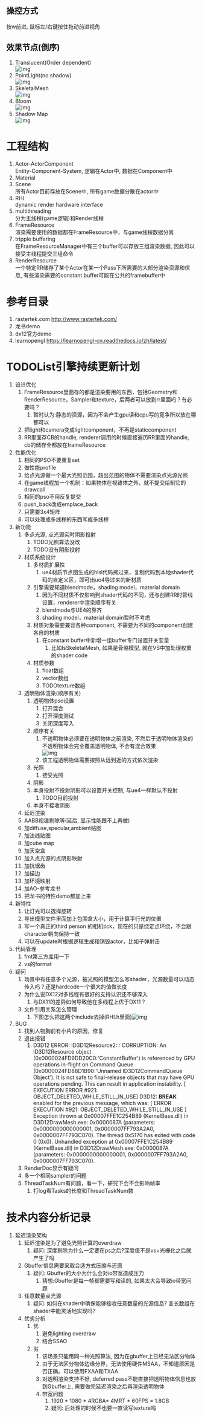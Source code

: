 ## 操控方式
按w前进, 鼠标左/右键按住拖动前进视角
## 效果节点(倒序)
1. Translucent(Order dependent)  
![img](README_img/Translucent.png)
2. PointLight(no shadow)  
![img](README_img/PointLight.png)
2. SkeletalMesh  
![img](README_img/SkeletalMesh2.png)
2. Bloom  
![img](README_img/Bloom.png)
3. Shadow Map  
![img](README_img/ShadowMap2.png)

# 工程结构
1. Actor-ActorComponent  
   Entity-Component-System, 逻辑在Actor中, 数据在Component中
2. Material  
3. Scene  
   所有Actor目前存放在Scene中, 所有game数据分散在actor中
4. RHI  
   dynamic render hardware interface
5. multithreading  
   分为主线程(game逻辑)和Render线程
6. FrameResource  
   渲染需要使用的数据都在FrameResource中，与game线程数据分离
7. tripple buffering  
   在FrameResourceManager中有三个buffer可以存放三组渲染数据, 因此可以接受主线程提交三组命令
8. RenderResource  
   一个特定RR储存了某个Actor在某一个Pass下所需要的大部分渲染资源和信息, 有些渲染需要的constant buffer可能在公共的framebuffer中

# 参考目录
1. rastertek.com
   http://www.rastertek.com/
2. 龙书demo
3. dx12官方demo
4. learnopengl
   https://learnopengl-cn.readthedocs.io/zh/latest/

# TODOList引擎持续更新计划
1. 设计优化
    1.  FrameResource里面存的都是渲染要用的东西，包括Geometry和RenderResource，Sampler和texture，后两者可以放到rr里面吗？有必要吗？
        1.  暂时认为:静态的资源，因为不会产生gpu读和cpu写的竞争所以放在哪都可以
    2.  把light和camera变成lightcomponent，不再是staticcomponent
    3.  RR里面存CB的handle, renderer调用的时候直接遍历RR里面的handle, cb的储存全都放在frameResource
2.  性能优化
    1.  相同的PSO不要重复set
    2.  做性能profile
    3.  给点光源做一个最大光照范围，超出范围的物体不需要渲染点光源光照
    4.  在game线程加一个机制：如果物体在视锥体之外，就不提交绘制它的drawcall
    5.  相同的pso不用反复提交
    6.  push_back改成emplace_back
    7.  只需要3x4矩阵
    8.  可以处理成多线程的东西写成多线程
3. 新功能
   1. 多点光源, 点光源实时阴影投射
      1. TODO光照算法没改
      2. TODO没有阴影投射
   2. 材质系统设计
      1. 多材质扩展性
         1. ue4材质节点图生成的hlsl代码拷过来，复制代码到本地shader代码的自定义区，即可出ue4导过来的新材质
      2. 引擎需要知道blendmode，shading model，material domain
         1. 因为不同材质不仅影响到shader代码的不同，还与创建RR时管线设置，renderer中渲染顺序有关
         2. blendmode与UE4的靠齐
         3. shading model，material domain暂时不考虑
      3. 材质对象需要兼容各种component, 不需要为不同的component创建各自的材质
         1. 在constant buffer中新增一组buffer专门设置开关变量
            1. 比如IsSkeletalMesh, 如果是骨骼模型, 就在VS中加处理权重的shader code
      4. 材质参数
         1. float数组
         2. vector数组
         3. TODOtexture数组
   3. 透明物体渲染(顺序有关)
      1. 透明物体pso设置
         1. 打开混合
         2. 打开深度测试
         3. 关闭深度写入
      2. 顺序有关
         1. 不透明物体必须要在透明物体之前渲染, 不然后于透明物体渲染的不透明物体会完全覆盖透明物体, 不会有混合效果  
![img](README_img/Translucent_wrongRenderOrder.png)
         2. 该工程透明物体需要按照从远到近的方式依次渲染  
      1. 光照
         1. 接受光照
      2. 阴影
        1. 本身投射不投射阴影可以设置开关控制, 与ue4一样默认不投射
           1. TODO目前投射
        2. 本身不接收阴影
   1. 延迟渲染
   2. AABB视锥剔除等(延后, 显示性能跟不上再做)
   3. 加diffuse,specular,ambient贴图
   4. 加法线贴图
   5. 加cube map
   6.  加天空盒
   7.  加入点光源的点阴影映射
   8.  加抗锯齿
   9.  加描边
   10. 加环境映射
   11. 加AO-参考龙书
   12. 把龙书的特性demo都加上来
1.  新特性
    1.  让灯光可以选择旋转
    2.  导出模型文件里面加上包围盒大小，用于计算平行光的位置
    3.  写一个真正的third person 的相机tick，现在的只是绕定点环绕，不会跟character朝向保持一致
    4.  可以在update时根据逻辑生成和销毁actor，比如子弹射击
2.  代码管理
    1.  fmt第三方库用一下
    2.  vs的format
3.  疑问
    1.  场景中有任意多个光源，被光照的模型怎么写shader，光源数量可以动态传入吗？还是hardcode一个很大的值做长度
    2.  为什么说DX12对多线程有很好的支持认识还不够深入
        1.  与DX11的差异如何导致他在多线程上优于DX11？
    3.  文件引用关系怎么管理
        1.  下图怎么把这两个include去掉(RHI.h里面)![img](README_img/WrongInclude.png)
4.  BUG
    1.  找到人物胸前有小片的原因，修复
    2.  退出报错
        1.  D3D12 ERROR: ID3D12Resource2::<final-release>: CORRUPTION: An ID3D12Resource object (0x0000024FD9DD20C0:'ConstantBuffer') is referenced by GPU operations in-flight on Command Queue (0x0000024FD88D1B90:'Unnamed ID3D12CommandQueue Object').  It is not safe to final-release objects that may have GPU operations pending.  This can result in application instability. [ EXECUTION ERROR #921: OBJECT_DELETED_WHILE_STILL_IN_USE] D3D12: **BREAK** enabled for the previous message, which was: [ ERROR EXECUTION #921: OBJECT_DELETED_WHILE_STILL_IN_USE ] Exception thrown at 0x00007FFE1C254B89 (KernelBase.dll) in D3D12DrawMesh.exe: 0x0000087A (parameters: 0x0000000000000001, 0x0000007FF793A2A0, 0x0000007FF793C070). The thread 0x5170 has exited with code 0 (0x0). Unhandled exception at 0x00007FFE1C254B89 (KernelBase.dll) in D3D12DrawMesh.exe: 0x0000087A (parameters: 0x0000000000000001, 0x0000007FF793A2A0, 0x0000007FF793C070).
    3.  RenderDoc显示有疑问
    4.  多一个相同sampler的问题
    5.  ThreadTaskNum有问题，看一下，研究下会不会影响帧率
        1.  打log看Tasks的长度和ThreadTaskNum数

# 技术内容分析记录
1. 延迟渲染架构
      1. 延迟渲染是为了避免光照计算的overdraw
         1. 疑问: 深度剔除为什么一定要在ps之后?深度值不是vs+光栅化之后就产生了吗
      2. Gbuffer信息需要采取合适方式压缩与还原
         1. 疑问: Gbuffer的大小为什么会对io带宽造成压力
            1. 猜想:Gbuffer是每一帧都需要写和读的, 如果太大会导致io带宽问题
      3. 任意数量点光源
         1. 疑问: 如何在shader中确保能够接收任意数量的光源信息? 变长数组在shader中能灵活地实现吗?
      4. 优劣分析
         1. 优
            1. 避免lighting overdraw
            2. 结合SSAO
         2. 劣
            1. 该场景只能用同一种光照算法, 因为在gbuffer上已经无法区分物体
            2. 由于无法区分物体边缘分界，无法使用硬件MSAA，不知道原因是否正确。可以使用FXAA和TXAA
            3. 对透明渲染支持不好, deferred pass不能直接把透明物体信息也放到Gbuffer上, 需要做完延迟渲染之后再渲染透明物体
            4. 带宽问题
               1. 1920 * 1080 * 4RGBA* 4MRT * 60FPS = 1.8GB
               2. 疑问: 后处理的时候不也要一直读写texture吗


<!-- ### 相机操作方式
1. ↑↓←→或WASD控制相机位置
2. 按住鼠标左右键调整视角
3. QE上升与下降 -->
